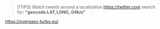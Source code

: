 
> [!TIPS] Watch tweets around a localization
https://twitter.com search for: **"geocode:LAT,LONG,.04km"**

https://overpass-turbo.eu/

